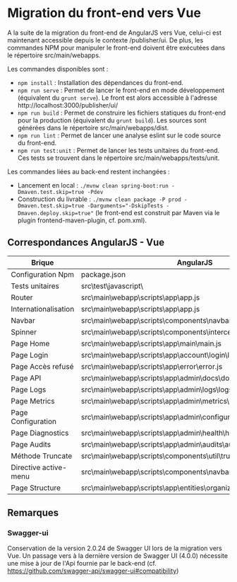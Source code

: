 # Migration du front-end vers Vue

A la suite de la migration du front-end de AngularJS vers Vue, celui-ci est maintenant accessible depuis le contexte /publisher/ui.
De plus, les commandes NPM pour manipuler le front-end doivent être exécutées dans le répertoire src/main/webapps.

Les commandes disponibles sont :
- `npm install` : Installation des dépendances du front-end.
- `npm run serve` : Permet de lancer le front-end en mode développement (équivalent du `grunt serve`). Le front est alors accessible à l'adresse http://localhost:3000/publisher/ui/
- `npm run build` : Permet de construire les fichiers statiques du front-end pour la production (équivalent du `grunt build`). Les sources sont générées dans le répertoire src/main/webapps/dist.
- `npm run lint` : Permet de lancer une analyse eslint sur le code source du front-end.
- `npm run test:unit` : Permet de lancer les tests unitaires du front-end. Ces tests se trouvent dans le répertoire src/main/webapps/tests/unit.

Les commandes liées au back-end restent inchangées : 
- Lancement en local : `./mvnw clean spring-boot:run -Dmaven.test.skip=true -Pdev`
- Construction du livrable : `./mvnw clean package -P prod -Dmaven.test.skip=true -Darguments="-DskipTests -Dmaven.deploy.skip=true"` (le front-end est construit par Maven via le plugin frontend-maven-plugin, cf. pom.xml).

## Correspondances AngularJS - Vue

| Brique | AngularJS | Vue |
| ------ | ------ | ------ |
| Configuration Npm | package.json | src\main\webapp\package.json |
| Tests unitaires | src\test\javascript\ | src\main\webapp\tests\unit |
| Router | src\main\webapp\scripts\app\app.js | src\main\webapp\src\router\index.js |
| Internationalisation | src\main\webapp\scripts\app\app.js | src\main\webapp\src\i18n\index.js |
| Navbar | src\main\webapp\scripts\components\navbar\navbar.controller.js | src\main\webapp\src\components\navbar\NavBar.vue |
| Spinner | src\main\webapp\scripts\components\interceptors\loadingSpinner.js | src\main\webapp\src\components\spinner\Spinner.vue |
| Page Home | src\main\webapp\scripts\app\main\main.js | src\main\webapp\src\views\Home.vue |
| Page Login | src\main\webapp\scripts\app\account\login\login.js | src\main\webapp\src\views\account\login\Login.vue |
| Page Accès refusé | src\main\webapp\scripts\app\error\error.js | src\main\webapp\src\views\error\AccessDenied.vue |
| Page API | src\main\webapp\scripts\app\admin\docs\docs.js | src\main\webapp\src\views\admin\docs\AdminDocs.vue |
| Page Logs | src\main\webapp\scripts\app\admin\logs\logs.js | src\main\webapp\src\views\admin\logs\AdminLogs.vue |
| Page Metrics | src\main\webapp\scripts\app\admin\metrics\metrics.js | src\main\webapp\src\views\admin\metrics\AdminMetrics.vue |
| Page Configuration | src\main\webapp\scripts\app\admin\configuration\configuration.js | src\main\webapp\src\views\admin\configuration\AdminConfiguration.vue |
| Page Diagnostics | src\main\webapp\scripts\app\admin\health\health.js | src\main\webapp\src\views\admin\heath\AdminHealth.vue |
| Page Audits | src\main\webapp\scripts\app\admin\audits\audits.js | src\main\webapp\src\views\admin\audits\AdminAudits.vue |
| Méthode Truncate | src\main\webapp\scripts\components\util\truncate.filter.js | src\main\webapp\src\services\util\TruncateUtils.js |
| Directive active-menu | src\main\webapp\scripts\components\navbar\navbar.directive.js | src\main\webapp\src\directives\NavbarDirective.js |
| Page Structure | src\main\webapp\scripts\app\entities\organization\organization.js | src\main\webapp\src\views\entities\Organization.vue |

## Remarques

### Swagger-ui

Conservation de la version 2.0.24 de Swagger UI lors de la migration vers Vue.
Un passage vers à la dernière version de Swagger UI (4.0.0) nécessite une mise à jour de l'Api fournie par le back-end (cf. https://github.com/swagger-api/swagger-ui#compatibility)
